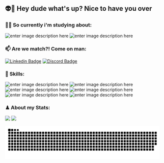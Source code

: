 ## 👽🖖 Hey dude what's up? Nice to have you over

### 👩‍💻 So currently i'm studying about:
![enter image description here](https://img.shields.io/badge/next.js-000000?style=for-the-badge&logo=nextdotjs&logoColor=white)
![enter image description here](https://img.shields.io/badge/GraphQl-E10098?style=for-the-badge&logo=graphql&logoColor=white)


### 📫 Are we match?! Come on man:
[![Linkedin Badge](https://img.shields.io/badge/-LinkedIn-blue?style=for-the-badge&logo=Linkedin&logoColor=white&link=https://www.linkedin.com/in/luccas-specht/)](https://www.linkedin.com/in/luccas-specht/)
[![Discord Badge](https://img.shields.io/badge/Discord-7289DA?style=for-the-badge&logo=discord&logoColor=white&link=https://www.discordapp.com/users/9140/)](https://www.discordapp.com/users/9140/)


### 🦾 Skills:
![enter image description here](https://img.shields.io/badge/-Javascript-F7DF1E?style=for-the-badge&logo=JavaScript&logoColor=black)
![enter image description here](https://shields.io/badge/TypeScript-3178C6?logo=TypeScript&logoColor=FFF&style=for-the-badge)
![enter image description here](https://img.shields.io/badge/React-20232A?style=for-the-badge&logo=react&logoColor=61DAFB)
![enter image description here](https://img.shields.io/badge/styled--components-DB7093?style=for-the-badge&logo=styled-components&logoColor=white)
![enter image description here](https://img.shields.io/badge/Node.js-339933?style=for-the-badge&logo=nodedotjs&logoColor=white)
![enter image description here](https://img.shields.io/badge/PostgreSQL-316192?style=for-the-badge&logo=postgresql&logoColor=white)

### ♟ About my Stats:
<div>
  <img height="145em" src="https://github-readme-stats.vercel.app/api?username=luccas-specht&hide=contribs,issues&show_icons=true&theme=tokyonight&include_all_commits=true&count_private=true"/>
  <img height="145em" src="https://github-readme-stats.vercel.app/api/top-langs/?username=luccas-specht&hide=objective-c,python,html,css,ruby,starlark,shell,scss,handlebars&layout=compact&langs_count=7&theme=tokyonight"/>
  
  ![Snake animation](https://github.com/luccas-specht/luccas-specht/blob/output/github-contribution-grid-snake.svg)
</div>



